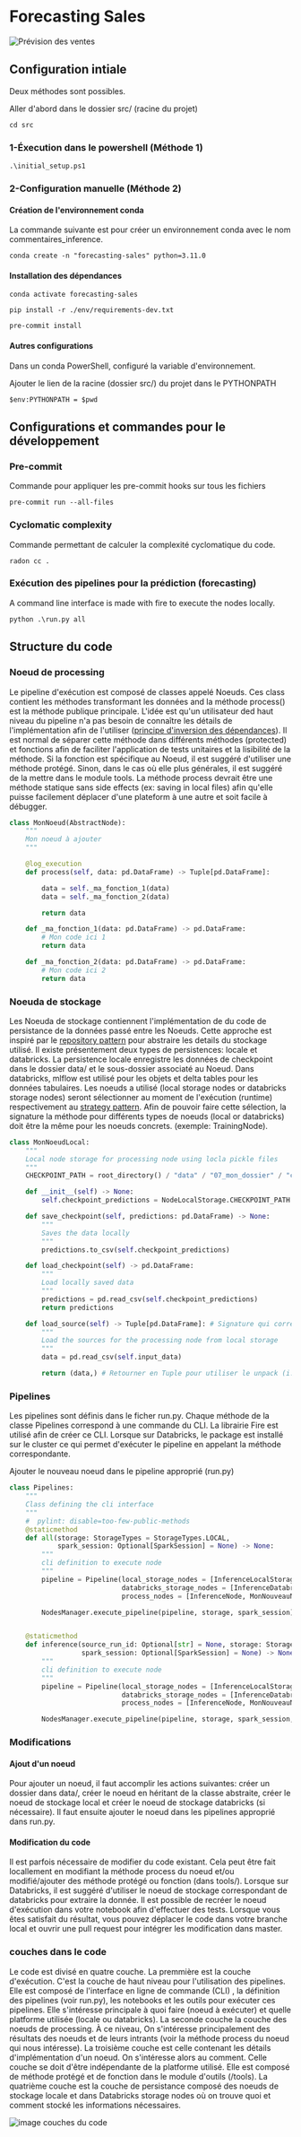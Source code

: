# Forecasting Sales

![Prévision des ventes](src/data/03_forecasting/forecasting_sales_graph.png)

## Configuration intiale

Deux méthodes sont possibles.

Aller d'abord dans le dossier src/ (racine du projet)

```
cd src
```
### 1-Éxecution dans le powershell (Méthode 1)

```
.\initial_setup.ps1
```

### 2-Configuration manuelle (Méthode 2)

#### Création de l'environnement conda 

La commande suivante est pour créer un environnement conda avec le nom commentaires_inference.

```
conda create -n "forecasting-sales" python=3.11.0
```

#### Installation des dépendances

```
conda activate forecasting-sales
```

```
pip install -r ./env/requirements-dev.txt
```

```
pre-commit install
```
#### Autres configurations

Dans un conda PowerShell, configuré la variable d'environnement.

Ajouter le lien de la racine (dossier src/) du projet dans le PYTHONPATH
```
$env:PYTHONPATH = $pwd
```

## Configurations et commandes pour le développement

### Pre-commit

Commande pour appliquer les pre-commit hooks sur tous les fichiers

```
pre-commit run --all-files
```

### Cyclomatic complexity

Commande permettant de calculer la complexité cyclomatique du code.

```
radon cc .
```

### Exécution des pipelines pour la prédiction (forecasting)
 
 A command line interface is made with fire to execute the nodes locally.
```
python .\run.py all
```

## Structure du code

### Noeud de processing

Le pipeline d'exécution est composé de classes appelé Noeuds. Ces class contient les méthodes transformant les données and la méthode process() est la méthode publique principale. L'idée est qu'un utilisateur ded haut niveau du pipeline n'a pas besoin de connaître les détails de l'implémentation afin de l'utiliser ([principe d'inversion des dépendances](https://fr.wikipedia.org/wiki/Inversion_des_d%C3%A9pendances)). Il est normal de séparer cette méthode dans différents méthodes (protected) et fonctions afin de faciliter l'application de tests unitaires et la lisibilité de la méthode. Si la fonction est spécifique au Noeud, il est suggéré d'utiliser une méthode protégé. Sinon, dans le cas où elle plus générales, il est suggéré de la mettre dans le module tools. La méthode process devrait être une méthode statique sans side effects (ex: saving in local files) afin qu'elle puisse facilement déplacer d'une plateform à une autre et soit facile à débugger.

```python
class MonNoeud(AbstractNode):
    """
    Mon noeud à ajouter
    """

    @log_execution
    def process(self, data: pd.DataFrame) -> Tuple[pd.DataFrame]:

        data = self._ma_fonction_1(data)
        data = self._ma_fonction_2(data)

        return data

    def _ma_fonction_1(data: pd.DataFrame) -> pd.DataFrame:
        # Mon code ici 1
        return data

    def _ma_fonction_2(data: pd.DataFrame) -> pd.DataFrame:
        # Mon code ici 2
        return data

```

### Noeuda de stockage

Les Noeuda de stockage contiennent l'implémentation de du code de persistance de la données passé entre les Noeuds. Cette approche est inspiré par le [repository pattern](https://www.cosmicpython.com/book/chapter_02_repository.html) pour abstraire les details du stockage utilisé. Il existe présentement deux types de persistences: locale et databricks. La persistence locale enregistre les données de checkpoint dans le dossier data/  et le sous-dossier associaté au Noeud. Dans databricks, mlflow est utilisé pour les objets et delta tables pour les données tabulaires. Les noeuds a utilisé (local storage nodes or databricks storage nodes) seront sélectionner au moment de l'exécution (runtime) respectivement au [strategy pattern](https://en.wikipedia.org/wiki/Strategy_pattern). Afin de pouvoir faire cette sélection, la signature la méthode pour différents types de noeuds (local or databricks) doit être la même pour les noeuds concrets. (exemple: TrainingNode).

```python
class MonNoeudLocal:
    """
    Local node storage for processing node using locla pickle files
    """
    CHECKPOINT_PATH = root_directory() / "data" / "07_mon_dossier" / "checkpoint_file.pkl"

    def __init__(self) -> None:
        self.checkpoint_predictions = NodeLocalStorage.CHECKPOINT_PATH

    def save_checkpoint(self, predictions: pd.DataFrame) -> None:
        """
        Saves the data locally
        """
        predictions.to_csv(self.checkpoint_predictions)

    def load_checkpoint(self) -> pd.DataFrame:
        """
        Load locally saved data
        """
        predictions = pd.read_csv(self.checkpoint_predictions)
        return predictions

    def load_source(self) -> Tuple[pd.DataFrame]: # Signature qui correspond à celle la méthode process du noeud associté
        """
        Load the sources for the processing node from local storage
        """
        data = pd.read_csv(self.input_data)

        return (data,) # Retourner en Tuple pour utiliser le unpack (i.e. *sources)
```

### Pipelines

Les pipelines sont définis dans le ficher run.py. Chaque méthode de la classe Pipelines correspond à une commande du CLI. La librairie Fire est utilisé afin de créer ce CLI. Lorsque sur Databricks, le package est installé sur le cluster ce qui permet d'exécuter le pipeline en appelant la méthode correspondante.

Ajouter le nouveau noeud dans le pipeline approprié (run.py)

```python
class Pipelines:
    """
    Class defining the cli interface
    """
    #  pylint: disable=too-few-public-methods
    @staticmethod
    def all(storage: StorageTypes = StorageTypes.LOCAL,
            spark_session: Optional[SparkSession] = None) -> None:
        """
        cli definition to execute node
        """
        pipeline = Pipeline(local_storage_nodes = [InferenceLocalStorage, MonNouveauNoeudStorageLocal],
                            databricks_storage_nodes = [InferenceDatabricksStorage, MonNouveauNoeudStorageDatabricks],
                            process_nodes = [InferenceNode, MonNouveauNoeud])

        NodesManager.execute_pipeline(pipeline, storage, spark_session)


    @staticmethod
    def inference(source_run_id: Optional[str] = None, storage: StorageTypes = StorageTypes.LOCAL,
                  spark_session: Optional[SparkSession] = None) -> None:
        """
        cli definition to execute node
        """
        pipeline = Pipeline(local_storage_nodes = [InferenceLocalStorage, MonNouveauNoeudStorageLocal],
                            databricks_storage_nodes = [InferenceDatabricksStorage, MonNouveauNoeudStorageDatabricks],
                            process_nodes = [InferenceNode, MonNouveauNoeud])

        NodesManager.execute_pipeline(pipeline, storage, spark_session, source_run_id)
```

### Modifications

#### Ajout d'un noeud

Pour ajouter un noeud, il faut accomplir les actions suivantes: créer un dossier dans data/, créer le noeud en héritant de la classe abstraite, créer le noeud de stockage local et créer le noeud de stockage databricks (si nécessaire). Il faut ensuite ajouter le noeud dans les pipelines approprié dans run.py.

#### Modification du code

Il est parfois nécessaire de modifier du code existant. Cela peut être fait locallement en modifiant la méthode process du noeud et/ou modifié/ajouter des méthode protégé ou fonction (dans  tools/). Lorsque sur Databricks, il est suggéré d'utiliser le noeud de stockage correspondant de databricks pour extraire la donnée. Il est possible de recréer le noeud d'exécution dans votre notebook afin d'effectuer des tests. Lorsque vous êtes satisfait du résultat, vous pouvez déplacer le code dans votre branche local et ouvrir une pull request pour intégrer les modification dans master.

### couches dans le code

Le code est divisé en quatre couche. La premmière est la couche d'exécution. C'est la couche de haut niveau pour l'utilisation des pipelines. Elle est composé de l'interface en ligne de commande (CLI) , la définition des pipelines (voir run.py), les notebooks et les outils pour exécuter ces pipelines. Elle s'intéresse principale à quoi faire (noeud à exécuter) et quelle platforme utilisée (locale ou databricks). La seconde couche la couche des noeuds de processing. À ce niveau, On s'intéresse principalement des résultats des noeuds et de leurs intrants (voir la méthode process du noeud qui nous intéresse). La troisième couche est celle contenant les détails d'implémentation d'un noeud. On s'intéresse alors au comment. Celle couche se doit d'être indépendante de la platforme utilisé. Elle est composé de méthode protégé et de fonction dans le module d'outils (/tools).  La quatrième couche est la couche de persistance composé des noeuds de stockage locale et dans Databricks storage nodes où on trouve quoi et comment stocké les informations nécessaires.

![image couches du code](./docs/couches_code.png "couches du code")